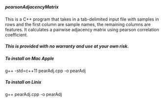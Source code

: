 ##### pearsonAdjacencyMatrix
This is a C++ program that takes in a tab-delimited input file with samples in rows and the first column are sample names, the remaining columns are features. It calculates a pairwise adjacency matrix using pearson correlation coefficient.

##### This is provided with no warranty and use at your own risk.

##### To install on Mac Apple
g++ -std=c++11 pearAdj.cpp -o pearAdj

##### To install on Linix
g++ pearAdj.cpp -o pearAdj

